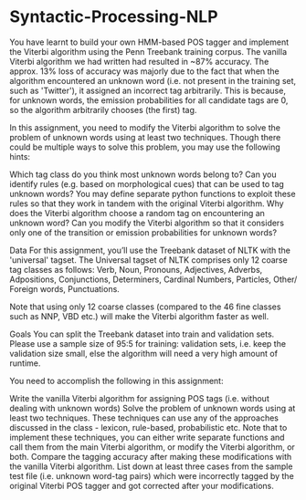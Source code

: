 # Syntactic-Processing-NLP

You have learnt to build your own HMM-based POS tagger and implement the Viterbi algorithm using the Penn Treebank training corpus. The vanilla Viterbi algorithm we had written had resulted in ~87% accuracy. The approx. 13% loss of accuracy was majorly due to the fact that when the algorithm encountered an unknown word (i.e. not present in the training set, such as 'Twitter'), it assigned an incorrect tag arbitrarily. This is because, for unknown words, the emission probabilities for all candidate tags are 0, so the algorithm arbitrarily chooses (the first) tag.

 

In this assignment, you need to modify the Viterbi algorithm to solve the problem of unknown words using at least two techniques. Though there could be multiple ways to solve this problem, you may use the following hints:

Which tag class do you think most unknown words belong to? Can you identify rules (e.g. based on morphological cues) that can be used to tag unknown words? You may define separate python functions to exploit these rules so that they work in tandem with the original Viterbi algorithm.
Why does the Viterbi algorithm choose a random tag on encountering an unknown word? Can you modify the Viterbi algorithm so that it considers only one of the transition or emission probabilities for unknown words?
 
 

Data
For this assignment, you’ll use the Treebank dataset of NLTK with the 'universal' tagset. The Universal tagset of NLTK comprises only 12 coarse tag classes as follows: Verb, Noun, Pronouns, Adjectives, Adverbs, Adpositions, Conjunctions, Determiners, Cardinal Numbers, Particles, Other/ Foreign words, Punctuations.


Note that using only 12 coarse classes (compared to the 46 fine classes such as NNP, VBD etc.) will make the Viterbi algorithm faster as well.

 

Goals
You can split the Treebank dataset into train and validation sets. Please use a sample size of 95:5 for training: validation sets, i.e. keep the validation size small, else the algorithm will need a very high amount of runtime.

 

You need to accomplish the following in this assignment:

Write the vanilla Viterbi algorithm for assigning POS tags (i.e. without dealing with unknown words) 
Solve the problem of unknown words using at least two techniques. These techniques can use any of the approaches discussed in the class - lexicon, rule-based, probabilistic etc. Note that to implement these techniques, you can either write separate functions and call them from the main Viterbi algorithm, or modify the Viterbi algorithm, or both.
Compare the tagging accuracy after making these modifications with the vanilla Viterbi algorithm.
List down at least three cases from the sample test file (i.e. unknown word-tag pairs) which were incorrectly tagged by the original Viterbi POS tagger and got corrected after your modifications.

